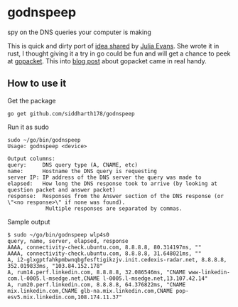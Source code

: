 # godnspeep
spy on the DNS queries your computer is making

This is quick and dirty port of [idea shared](http://jvns.ca/blog/2021/03/31/dnspeep-tool/) by [Julia Evans](https://twitter.com/b0rk). She wrote it in rust, I thought giving it a try in go could be fun and will get a chance to peek at [gopacket](https://github.com/google/gopacket). This into [blog post](https://itnext.io/sniffing-creds-with-go-a-journey-with-libpcap-73bc3e74966) about gopacket came in real handy.


## How to use it

Get the package
```
go get github.com/siddharth178/godnspeep
```

Run it as sudo
```
sudo ~/go/bin/godnspeep 
Usage: godnspeep <device>

Output columns:
query:     DNS query type (A, CNAME, etc)
name:      Hostname the DNS query is requesting
server IP: IP address of the DNS server the query was made to
elapsed:   How long the DNS response took to arrive (by looking at question packet and answer packet)
response:  Responses from the Answer section of the DNS response (or \"<no response>\" if none was found).
			Multiple responses are separated by commas.
```

Sample output
```
$ sudo ~/go/bin/godnspeep wlp4s0
query, name, server, elapsed, response
AAAA, connectivity-check.ubuntu.com, 8.8.8.8, 80.314197ms, ""
AAAA, connectivity-check.ubuntu.com, 8.8.8.8, 31.648021ms, ""
A, i2-glxgptfahkpmbwnqbgfesftigikzjv.init.cedexis-radar.net, 8.8.8.8, 352.019833ms, "103.84.152.178"
A, rum14.perf.linkedin.com, 8.8.8.8, 32.086546ms, "CNAME www-linkedin-com.l-0005.l-msedge.net,CNAME l-0005.l-msedge.net,13.107.42.14"
A, rum20.perf.linkedin.com, 8.8.8.8, 64.376822ms, "CNAME mix.linkedin.com,CNAME glb-na.mix.linkedin.com,CNAME pop-esv5.mix.linkedin.com,108.174.11.37"
```
